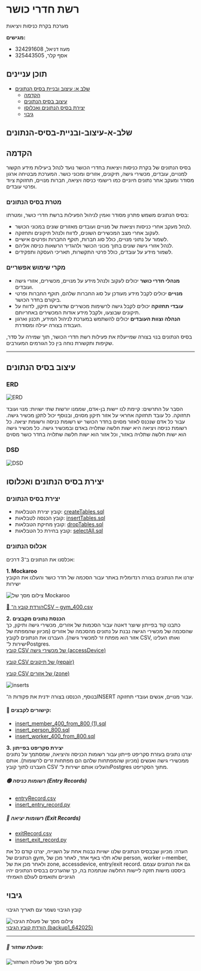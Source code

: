 # רשת חדרי כושר
מערכת בקרת כניסות ויציאות

**מגישים:**

- מעוז דניאל, 324291608  
- אסף קלר, 325443505  


## תוכן עניינים

- [שלב א: עיצוב ובניית בסיס הנתונים](#שלב-א-עיצוב-ובניית-בסיס-הנתונים)
    - [הקדמה](#הקדמה)
    - [עיצוב בסיס הנתונים](#עיצוב-בסיס-הנתונים)
    - [יצירת בסיס הנתונים ואכלוסו](#יצירת-בסיס-הנתונים-ואכלוסו)
    - [גיבוי](#גיבוי)


## שלב-א-עיצוב-ובניית-בסיס-הנתונים

## הקדמה
בסיס הנתונים של בקרת כניסות ויציאות בחדרי הכושר נועד לנהל ביעילות מידע הקשור למנויים, עובדים, מכשירי גישה, תיקונים, אזורים ומכוני כושר. המערכת מבטיחה ארגון מסודר ומעקב אחר נתונים חיוניים כמו רישומי כניסה ויציאה, חברות מנויים, תחזוקת ציוד ופרטי עובדים.

### מטרת בסיס הנתונים
בסיס הנתונים משמש פתרון מסודר ואמין לניהול הפעילות ברשת חדרי כושר, ומטרתו:

- לנהל מעקב אחרי כניסות ויציאות של מנויים ועובדים מאזורים שונים במכוני הכושר.
- לעקוב אחרי מצב המכשירים השונים, לדווח ולנהל תיקונים ותחזוקה.
- לשמור על נתוני מנויים, כולל סוג חברות, תוקף החברות ופרטים אישיים.
- לנהל אזורי גישה שונים בתוך מכוני הכושר ולהגדיר הרשאות כניסה אליהם.
- לשמור מידע על עובדים, כולל פרטי התקשרות, תאריכי העסקה ותפקידים.

### מקרי שימוש אפשריים
- **מנהלי חדרי כושר** יכולים לעקוב ולנהל מידע על מנויים, מכשירים, אזורי גישה ועובדים.
- **מנויים** יכולים לקבל מידע מעודכן על סוג החברות שלהם, תוקף החברות ופרטי ביקורם בחדר הכושר.
- **עובדי תחזוקה** יכולים לקבל גישה לרשימות מכשירים שדורשים תיקון, לדווח על תיקונים שבוצעו, ולקבל מידע אודות המכשירים באחריותם.
- **הנהלה וצוות העובדים** יכולים להשתמש במערכת לניהול המידע, תכנון וארגון העבודה בצורה יעילה ומסודרת.

בסיס הנתונים בנוי בצורה שמייעלת את פעילות רשת חדרי הכושר, תוך שמירה על סדר, שקיפות ותקשורת נוחה בין כל הגורמים המעורבים.

---

## עיצוב בסיס הנתונים

### ERD

![ERD](Stage_A/ERD_and_DSD/ERD.png)



הסבר על התרשים:  קיימת לנו יישות בן-אדם, שממנו יורשות שתי ישויות: מנוי ועובד תחזוקה. כל עובד תחזוקה אחראי על אזור תיקון מסוים, ובנוסף יכול לתקן מכשיר גישה. עבור כל אדם שנכנס לאזור מסוים בחדר הכושר יש רשומת כניסה ורשומת יציאה. כל רשומת כניסה ויציאה היא ישות חלשה שתלויה באדם ובמכשיר גישה.  כל מכשיר גישה הוא ישות חלשה שתלויה באזור, וכל אזור הוא ישות חלשה שתלויה בחדר כושר מסוים
### DSD
![DSD](Stage_A/ERD_and_DSD/Schemas.png)

## יצירת בסיס הנתונים ואכלוסו

### יצירת בסיס הנתונים
- קובץ יצירת הטבלאות: [createTables.sql](Stage_A/scripts/createTables.sql)
- קובץ הכנסה לטבלאות: [insertTables.sql](Stage_A/scripts/insertTables.sql)
- קובץ מחיקת הטבלאות: [dropTables.sql](Stage_A/scripts/dropTables.sql)
- קובץ בחירת כל הטבלאות: [selectAll.sql](Stage_A/scripts/selectAll.sql)
  
### אכלוס הנתונים
אכלסנו את הנתונים ב־3 דרכים:

**1. Mockaroo**  
יצרנו את הנתונים בצורה רנדומלית באתר עבור הסכמה של חדר כושר והעלנו את הקובץ ישירות  

![צילום מסך של Mockaroo](Stage_A/data/mockaroo/gym_mockaroo.png)

[📄 הורדת קובץ ה־CSV – gym_400.csv](Stage_A/data/mockaroo/gym_400.csv)

**2. הכנסת נתונים מקבצים**  
כתבנו קוד בפייתון שיוצר דאטה עבור הסכמות של אזורים, מכשירי גישה ותיקון, כך שהסכמה של מכשירי הגישה נבנת על נתונים מהסכמה של אזורים (מכיוון שהמפתח של אזור הוא מפתח זר למכשיר גישה). העברנו את הנתונים לקובץ CSV, ואותו העלינו ישירות ל־Postgres.  
[קובץ CSV של מכשירי גישה (accessDevice)](Stage_A/data/csv/accessDevice/accessDevice.csv)

[קובץ CSV של תיקונים (repair)](Stage_A/data/csv/repair/repair.csv)

[קובץ CSV של אזורים (zone)](Stage_A/data/csv/zone/zone.csv)


![inserts](Stage_A/data/csv/insert_csv_device_repair_zone_gym.png)




בנוסף, הכנסנו בצורה ידנית את פקודות ה־INSERT עבור מנויים, אנשים ועובדי תחזוקה.  
#### 🔗 קישורים לקבצים:
- [insert_member_400_from_800 (1).sql](Stage_A/data/insert%20commands/insert_member_400_from_800%20%281%29.sql)
- [insert_person_800.sql](Stage_A/data/insert%20commands/insert_person_800.sql)
- [insert_worker_400_from_800.sql](Stage_A/data/insert%20commands/insert_worker_400_from_800.sql)

**3. יצירת סקריפט בפייתון**  
יצרנו נתונים בעזרת סקריפט פייתון עבור רשומות הכניסה והיציאה, שמסתמך על נתונים ממכשירי גישה ואנשים (מכיוון שהמפתחות שלהם הם מפתחות זרים לרשומות). אותם העברנו לתוך קובץ CSV והעלינו אותם ישירות ל־Postgres מתוך הסקריפט.  
##### 🟢 רשומות כניסה (Entry Records)

- [entryRecord.csv](Stage_A/data/python%20scripts/entry_record/entryRecord.csv)  
- [insert_entry_record.py](Stage_A/data/python%20scripts/entry_record/insert_entry_record.py)

##### 🔴 רשומות יציאה (Exit Records)

- [exitRecord.csv](Stage_A/data/python%20scripts/exit_record/exitRecord.csv)  
- [insert_exit_record.py](Stage_A/data/python%20scripts/exit_record/insert_exit_record.py)
  
הערה: מכיוון שבבסיס הנתונים שלנו ישויות נבנות אחת על השנייה, יצרנו קודם כל את הנתונים של gym, שלא תלוי באף אחד, לאחר מכן של person, worker ו-member, ולאחר מכן את של zone, accessdevice, entry/exit record. גם את הנתונים עצמם ביססנו מישות חזקה ליישות החלשה שנתמכת בה, כך שהערכים בבסיס הנתונים יהיו הגיוניים ותואמים לעולם האמיתי
## גיבוי
קובץ הגיבוי נשמר עם תאריך הגיבוי 


![צילום מסך של פעולת הגיבוי](Stage_A/backup/backup.png)  
[ הורדת קובץ הגיבוי (backup1_642025)](Stage_A/backup/backup1_642025)

---

##### 🔁 פעולת שחזור:

![צילום מסך של פעולת השחזור](Stage_A/backup/restore.png)

